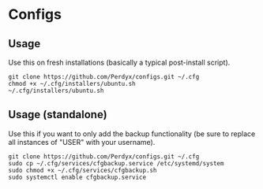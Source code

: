 # Configs

## Usage

Use this on fresh installations (basically a typical post-install script).

```
git clone https://github.com/Perdyx/configs.git ~/.cfg
chmod +x ~/.cfg/installers/ubuntu.sh
~/.cfg/installers/ubuntu.sh
```

## Usage (standalone)

Use this if you want to only add the backup functionality (be sure to replace all instances of "USER" with your username).

```
git clone https://github.com/Perdyx/configs.git ~/.cfg
sudo cp ~/.cfg/services/cfgbackup.service /etc/systemd/system
sudo chmod +x ~/.cfg/services/cfgbackup.sh
sudo systemctl enable cfgbackup.service
```
